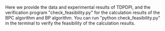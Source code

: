 <!--
 * @Author: Hongyuan Luo
 * @Date: 2024-11-21 17:21:48
 * @LastEditTime: 2024-11-21 17:24:19
 * @FilePath: \TDPDPI\README.md
-->
Here we provide the data and experimental results of TDPDPI, and the verification program "check_feasibility.py" for the calculation results of the BPC algorithm and BP algorithm.
You can run "python check_feasibility.py" in the terminal to verify the feasibility of the calculation results.
